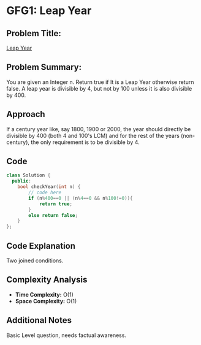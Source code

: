 # GFG1: Leap Year

## Problem Title:
<a href="https://www.geeksforgeeks.org/problems/leap-year0943/1">Leap Year</a>

## Problem Summary:
You are given an Integer n. Return true if It is a Leap Year otherwise return false. A leap year is divisible by 4, but not by 100 unless it is also divisible by 400.  
## Approach
If a century year like, say 1800, 1900 or 2000, the year should directly be divisible by 400 (both 4 and 100's LCM) and for the rest of the years (non-century), the only requirement is to be divisible by 4.  
## Code
```cpp
class Solution {
  public:
    bool checkYear(int n) {
        // code here
        if (n%400==0 || (n%4==0 && n%100!=0)){
            return true;
        }
        else return false;
    }
};
```

## Code Explanation
Two joined conditions.
## Complexity Analysis
- **Time Complexity:**  O(1)  
- **Space Complexity:**   O(1)

## Additional Notes
Basic Level question, needs factual awareness.
